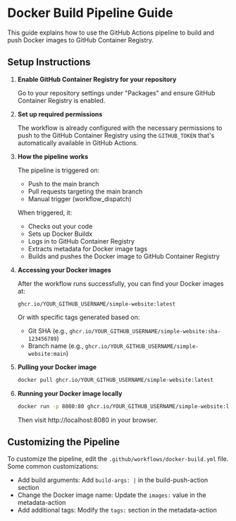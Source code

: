 # Docker Build Pipeline Guide

This guide explains how to use the GitHub Actions pipeline to build and push Docker images to GitHub Container Registry.

## Setup Instructions

1. **Enable GitHub Container Registry for your repository**

   Go to your repository settings under "Packages" and ensure GitHub Container Registry is enabled.

2. **Set up required permissions**

   The workflow is already configured with the necessary permissions to push to the GitHub Container Registry using the `GITHUB_TOKEN` that's automatically available in GitHub Actions.

3. **How the pipeline works**

   The pipeline is triggered on:
   - Push to the main branch
   - Pull requests targeting the main branch
   - Manual trigger (workflow_dispatch)

   When triggered, it:
   - Checks out your code
   - Sets up Docker Buildx
   - Logs in to GitHub Container Registry
   - Extracts metadata for Docker image tags
   - Builds and pushes the Docker image to GitHub Container Registry

4. **Accessing your Docker images**

   After the workflow runs successfully, you can find your Docker images at:
   ```
   ghcr.io/YOUR_GITHUB_USERNAME/simple-website:latest
   ```

   Or with specific tags generated based on:
   - Git SHA (e.g., `ghcr.io/YOUR_GITHUB_USERNAME/simple-website:sha-123456789`)
   - Branch name (e.g., `ghcr.io/YOUR_GITHUB_USERNAME/simple-website:main`)

5. **Pulling your Docker image**

   ```bash
   docker pull ghcr.io/YOUR_GITHUB_USERNAME/simple-website:latest
   ```

6. **Running your Docker image locally**

   ```bash
   docker run -p 8080:80 ghcr.io/YOUR_GITHUB_USERNAME/simple-website:latest
   ```

   Then visit http://localhost:8080 in your browser.

## Customizing the Pipeline

To customize the pipeline, edit the `.github/workflows/docker-build.yml` file. Some common customizations:

- Add build arguments: Add `build-args: |` in the build-push-action section
- Change the Docker image name: Update the `images:` value in the metadata-action
- Add additional tags: Modify the `tags:` section in the metadata-action 